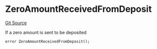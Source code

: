 # ZeroAmountReceivedFromDeposit
[Git Source](https://github.com/FloorDAO/floor-v2/blob/537a38ba21fa97b6f7763cc3c1b0ee2a21e56857/src/contracts/vaults/Vault.sol)

If a zero amount is sent to be deposited


```solidity
error ZeroAmountReceivedFromDeposit();
```

